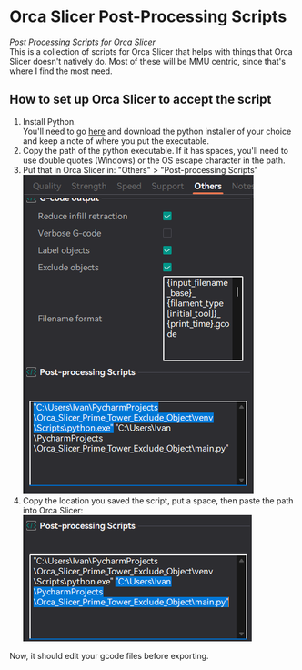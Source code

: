 
# Orca Slicer Post-Processing Scripts
*Post Processing Scripts for Orca Slicer*  
This is a collection of scripts for Orca Slicer that helps with things that Orca Slicer doesn't natively do. Most of these will be MMU centric, since that's where I find the most need.

## How to set up Orca Slicer to accept the script
1. Install Python.  
		You'll need to go [here](https://www.python.org/downloads/) and download the python installer of your choice and keep a note of where you put the executable.
2. Copy the path of the python executable. If it has spaces, you'll need to use double quotes (Windows) or the OS escape character in the path.
3. Put that in Orca Slicer in:
	"Others" > "Post-processing Scripts"
	![Python Executable Location Example](https://github.com/IRTrail/Orca-Slicer-Post-Processing-Scripts/blob/main/assets/python_executable.png?raw=true)
4. Copy the location you saved the script, put a space, then paste the path into Orca Slicer:
	![Python Script Location](https://github.com/IRTrail/Orca-Slicer-Post-Processing-Scripts/blob/main/assets/python_script.png?raw=true)
	
Now, it should edit your gcode files before exporting.
